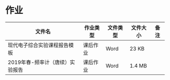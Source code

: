 # 作业

文件名|作业类型|文件类型|文件大小|备注
---|---|---|---|---
现代电子综合实验课程报告模板|课后作业|Word|23 KB|
2019年春-频率计（唐续）实验报告|课后作业|Word|1.4 MB|